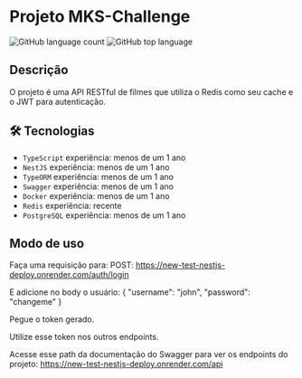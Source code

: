 # Projeto MKS-Challenge
![GitHub language count](https://img.shields.io/github/languages/count/Henrique2305/simple-register)
![GitHub top language](https://img.shields.io/github/languages/top/Henrique2305/simple-register)

## Descrição
O projeto é uma API RESTful de filmes que utiliza o Redis como seu cache e o JWT para autenticação.

## 🛠 Tecnologias

- ``TypeScript``    experiência: menos de um 1 ano
- ``NestJS``        experiência: menos de um 1 ano
- ``TypeORM``       experiência: menos de um 1 ano
- ``Swagger``       experiência: menos de um 1 ano
- ``Docker``        experiência: menos de um 1 ano
- ``Redis``         experiência: recente
- ``PostgreSQL``    experiência: menos de um 1 ano

## Modo de uso

Faça uma requisição para:
POST: https://new-test-nestjs-deploy.onrender.com/auth/login

E adicione no body o usuário:
{
    "username": "john",
    "password": "changeme"
}

Pegue o token gerado.

Utilize esse token nos outros endpoints.

Acesse esse path da documentação do Swagger para ver os endpoints do projeto:
https://new-test-nestjs-deploy.onrender.com/api
